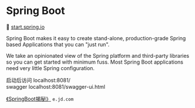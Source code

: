 # Spring Boot
👻 [start.spring.io](https://start.spring.io)

Spring Boot makes it easy to create stand-alone, production-grade Spring based Applications that you can "just run".

We take an opinionated view of the Spring platform and third-party libraries so you can get started with minimum fuss.
Most Spring Boot applications need very little Spring configuration.

启动后访问 localhost:8081/ <br />
swagger localhost:8081/swagger-ui.html

[《SpringBoot揭秘》](http://e.jd.com/30229176.html) `e.jd.com`